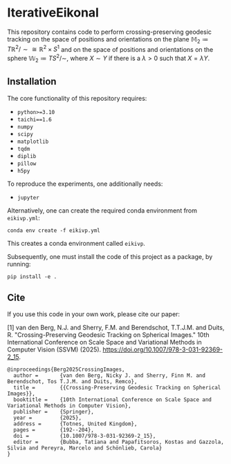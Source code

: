 # IterativeEikonal
This repository contains code to perform crossing-preserving geodesic tracking on the space of positions and orientations on the plane $\mathbb{M}_2 \coloneqq T\mathbb{R}^2 / \sim \cong \mathbb{R}^2 \times S^1$ and on the space of positions and orientations on the sphere $\mathbb{W}_2 \coloneqq TS^2 / \sim$, where $X \sim Y$ if there is a $\lambda > 0$ such that $X = \lambda Y$.

## Installation
The core functionality of this repository requires:
* `python>=3.10`
* `taichi==1.6`
* `numpy`
* `scipy`
* `matplotlib`
* `tqdm`
* `diplib`
* `pillow`
* `h5py`

To reproduce the experiments, one additionally needs:
* `jupyter`

Alternatively, one can create the required conda environment from `eikivp.yml`:
```
conda env create -f eikivp.yml
```
This creates a conda environment called `eikivp`.

Subsequently, one must install the code of this project as a package, by running:
```
pip install -e .
```

## Cite
If you use this code in your own work, please cite our paper:

<a id="1">[1]</a> van den Berg, N.J. and Sherry, F.M. and Berendschot, T.T.J.M. and Duits, R. "Crossing-Preserving Geodesic Tracking on Spherical Images." 10th International Conference on Scale Space and Variational Methods in Computer Vision (SSVM) (2025). https://doi.org/10.1007/978-3-031-92369-2_15.
```
@inproceedings{Berg2025CrossingImages,
  author =       {van den Berg, Nicky J. and Sherry, Finn M. and Berendschot, Tos T.J.M. and Duits, Remco},
  title =        {{Crossing-Preserving Geodesic Tracking on Spherical Images}},
  booktitle =    {10th International Conference on Scale Space and Variational Methods in Computer Vision},
  publisher =    {Springer},
  year =         {2025},
  address =      {Totnes, United Kingdom},
  pages =        {192--204},
  doi =          {10.1007/978-3-031-92369-2_15},
  editor =       {Bubba, Tatiana and Papafitsoros, Kostas and Gazzola, Silvia and Pereyra, Marcelo and Schönlieb, Carola}
}
```
